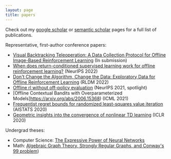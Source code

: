 ```yaml
---
layout: page
title: papers
---
```

Check out my [google scholar](https://scholar.google.com/citations?user=AmubonoAAAAJ&hl=en) or [semantic scholar](https://www.semanticscholar.org/author/David-Brandfonbrener/35402876) pages for a full list of publications.

Representative, first-author conference papers:

- [Visual Backtracking Teleoperation: A Data Collection Protocol for Offline Image-Based Reinforcement Learning](https://arxiv.org/abs/2210.02343) (In submission)
- [When does return-conditioned supervised learning work for offline reinforcement learning?](https://arxiv.org/abs/2206.01079) (NeurIPS 2022)
- [Don't Change the Algorithm, Change the Data: Exploratory Data for Offline Reinforcement Learning](https://arxiv.org/abs/2201.13425) (RLDM 2022)
- [Offline rl without off-policy evaluation](https://arxiv.org/abs/2106.08909) (NeurIPS 2021, spotlight)
- [Offline Contextual Bandits with Overparameterized Models]https://arxiv.org/abs/2006.15368) (ICML 2021)
- [Frequentist regret bounds for randomized least-squares value iteration](https://arxiv.org/abs/1911.00567) (AISTATS 2020)
- [Geometric insights into the convergence of nonlinear TD learning](https://arxiv.org/abs/1905.12185) (ICLR 2020)



Undergrad theses:

- Computer Science: [The Expressive Power of Neural Networks](/assets/papers/yale_cs_thesis.pdf)
- Math: [Algebraic Graph Theory, Strongly Regular Graphs, and Conway's 99 problem](/assets/papers/yale_math_thesis.pdf))

